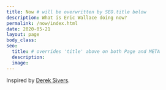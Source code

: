 ```yaml
---
title: Now # will be overwritten by SEO.title below
description: What is Eric Wallace doing now?
permalink: /now/index.html
date: 2020-05-21
layout: page
body_class:
seo:
  title: # overrides 'title' above on both Page and META
  description:
  image:
---
```





Inspired by [Derek Sivers](https://nownownow.com/about).

